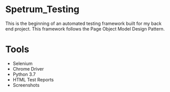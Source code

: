 # Spetrum_Testing

This is the beginning of an automated testing framework built for my 
back end project. This framework follows the Page Object Model Design Pattern.


# Tools
+ Selenium
+ Chrome Driver
+ Python 3.7
+ HTML Test Reports
+ Screenshots